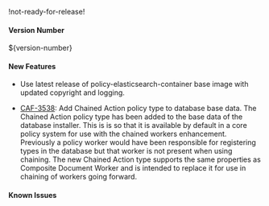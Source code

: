 !not-ready-for-release!

#### Version Number
${version-number}

#### New Features
- Use latest release of policy-elasticsearch-container base image with updated copyright and logging.

- [CAF-3538](https://jira.autonomy.com/browse/CAF-3538): Add Chained Action policy type to database base data.
  The Chained Action policy type has been added to the base data of the database installer. This is is so that it is available by default in a core policy system for use with the chained workers enhancement. Previously a policy worker would have been responsible for registering types in the database but that worker is not present when using chaining. The new Chained Action type supports the same properties as Composite Document Worker and is intended to replace it for use in chaining of workers going forward.

#### Known Issues
